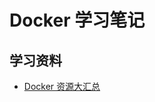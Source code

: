 # Docker 学习笔记

## 学习资料

- [Docker 资源大汇总](https://github.com/hangyan/docker-resources/blob/master/README_zh.md#%E9%95%9C%E5%83%8F%E5%8F%8Adockerfile)
